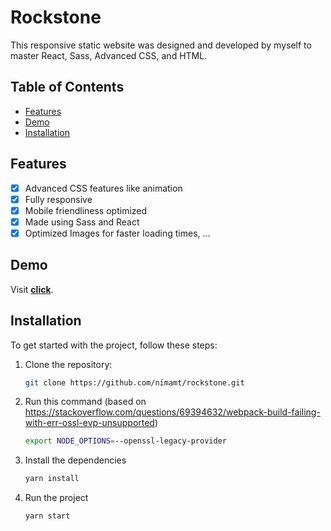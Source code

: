 # Rockstone

This responsive static website was designed and developed by myself to master React, Sass, Advanced CSS, and HTML.

## Table of Contents

- [Features](#features)
- [Demo](#demo)
- [Installation](#installation)

## Features

- [x] Advanced CSS features like animation
- [x] Fully responsive
- [x] Mobile friendliness optimized
- [x] Made using Sass and React
- [x] Optimized Images for faster loading times, ...

## Demo

Visit **[click](https://nimamt.github.io/rockstone/)**.

## Installation

To get started with the project, follow these steps:

1. Clone the repository:

   ```bash
   git clone https://github.com/nimamt/rockstone.git
   ```

2. Run this command (based on https://stackoverflow.com/questions/69394632/webpack-build-failing-with-err-ossl-evp-unsupported)

   ```bash
   export NODE_OPTIONS=--openssl-legacy-provider
   ```

3. Install the dependencies

   ```bash
   yarn install
   ```
4. Run the project

   ```bash
   yarn start
   ```
